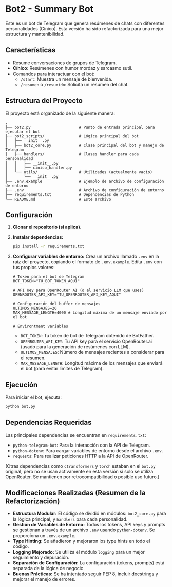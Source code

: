 # Bot2 - Summary Bot 

Este es un bot de Telegram que genera resúmenes de chats con diferentes personalidades (Cínico). Esta versión ha sido refactorizada para una mejor estructura y mantenibilidad.

## Características

-   Resume conversaciones de grupos de Telegram.
-   **Cínico**: Resúmenes con humor mordaz y sarcasmo sutil.
-   Comandos para interactuar con el bot:
    -   `/start`: Muestra un mensaje de bienvenida.
    -   `/resumen` o `/resumido`: Solicita un resumen del chat.

## Estructura del Proyecto

El proyecto está organizado de la siguiente manera:

```
.
├── bot2.py                     # Punto de entrada principal para ejecutar el bot
├── bot2_scripts/               # Lógica principal del bot
│   ├── __init__.py
│   ├── bot2_core.py            # Clase principal del bot y manejo de Telegram
│   ├── handlers/               # Clases handler para cada personalidad
│   │   ├── __init__.py
│   │   ├── cinico_handler.py
│   └── utils/                  # Utilidades (actualmente vacío)
│       └── __init__.py
├── .env.example                # Ejemplo de archivo de configuración de entorno
├── .env                        # Archivo de configuración de entorno 
├── requirements.txt            # Dependencias de Python
└── README.md                   # Este archivo
```

## Configuración

1.  **Clonar el repositorio (si aplica).**

2.  **Instalar dependencias:**
    ```bash
    pip install -r requirements.txt
    ```

3.  **Configurar variables de entorno:**
    Crea un archivo llamado `.env` en la raíz del proyecto, copiando el formato de `.env.example`. Edita `.env` con tus propios valores:

    ```dotenv
    # Token para el bot de Telegram
    BOT_TOKEN="TU_BOT_TOKEN_AQUI"

    # API Key para OpenRouter AI (o el servicio LLM que uses)
    OPENROUTER_API_KEY="TU_OPENROUTER_API_KEY_AQUI"

    # Configuración del buffer de mensajes
    ULTIMOS_MENSAJES=20
    MAX_MESSAGE_LENGTH=4000 # Longitud máxima de un mensaje enviado por el bot

    # Environtment variables
    ```
    -   `BOT_TOKEN`: Tu token de bot de Telegram obtenido de BotFather.
    -   `OPENROUTER_API_KEY`: Tu API key para el servicio OpenRouter.ai (usado para la generación de resúmenes con LLM).
    -   `ULTIMOS_MENSAJES`: Número de mensajes recientes a considerar para el resumen.
    -   `MAX_MESSAGE_LENGTH`: Longitud máxima de los mensajes que enviará el bot (para evitar límites de Telegram).
    

## Ejecución

Para iniciar el bot, ejecuta:

```bash
python bot.py
```

## Dependencias Requeridas

Las principales dependencias se encuentran en `requirements.txt`:

-   `python-telegram-bot`: Para la interacción con la API de Telegram.
-   `python-dotenv`: Para cargar variables de entorno desde el archivo `.env`.
-   `requests`: Para realizar peticiones HTTP a la API de OpenRouter.

(Otras dependencias como `ctransformers` y `torch` estaban en el `bot.py` original, pero no se usan activamente en esta versión si solo se utiliza OpenRouter. Se mantienen por retrocompatibilidad o posible uso futuro.)

## Modificaciones Realizadas (Resumen de la Refactorización)

-   **Estructura Modular:** El código se dividió en módulos: `bot2_core.py` para la lógica principal, y `handlers` para cada personalidad.
-   **Gestión de Variables de Entorno:** Todos los tokens, API keys y prompts se gestionan a través de un archivo `.env` usando `python-dotenv`. Se proporciona un `.env.example`.
-   **Type Hinting:** Se añadieron y mejoraron los type hints en todo el código.
-   **Logging Mejorado:** Se utiliza el módulo `logging` para un mejor seguimiento y depuración.
-   **Separación de Configuración:** La configuración (tokens, prompts) está separada de la lógica de negocio.
-   **Buenas Prácticas:** Se ha intentado seguir PEP 8, incluir docstrings y mejorar el manejo de errores.
```


